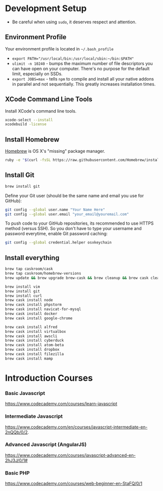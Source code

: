 # Development Setup #

- Be careful when using `sudo`, it deserves respect and attention.

## Environment Profile

Your environment profile is located in `~/.bash_profile`

- `export PATH="/usr/local/bin:/usr/local/sbin:~/bin:$PATH"`
- `ulimit -n 10240` - bumps the maximum number of file descriptors you can have open on your computer.
  There's no purpose for the default limit, especially on SSDs.
- `export JOBS=max` - tells `npm` to compile and install all your native addons in parallel and not sequentially.
  This greatly increases installation times.

## XCode Command Line Tools

Install XCode's command line tools.

```bash
xcode-select --install
xcodebuild -license
```

## Install Homebrew
[Homebrew](http://brew.sh/) is OS X's "missing" package manager.

```bash
ruby -e "$(curl -fsSL https://raw.githubusercontent.com/Homebrew/install/master/install)" < /dev/null 2> /dev/null ; brew install caskroom/cask/brew-cask 2> /dev/null
```

## Install Git

```bash
brew install git
```

Define your Git user (should be the same name and email you use for GitHub):

```bash
git config --global user.name "Your Name Here"
git config --global user.email "your_email@youremail.com"
```
To push code to your GitHub repositories, its recommended to use HTTPS method (versus SSH). So you don't have to type your username and password everytime, enable Git password caching:

```bash
git config --global credential.helper osxkeychain
```

## Install everything

```bash
brew tap caskroom/cask
brew tap caskroom/homebrew-versions
brew update && brew upgrade brew-cask && brew cleanup && brew cask cleanup

brew install vim
brew install git
brew install curl
brew cask install node
brew cask install phpstorm
brew cask install navicat-for-mysql
brew cask install docker
brew cask install google-chrome

brew cask install alfred
brew cask install virtualbox
brew cask install awscli
brew cask install cyberduck
brew cask install atom-beta
brew cask install dropbox
brew cask install filezilla
brew cask install mamp
```

# Introduction Courses

### Basic Javascript
https://www.codecademy.com/courses/learn-javascript

### Intermediate Javascript
https://www.codecademy.com/en/courses/javascript-intermediate-en-2nQQb/0/2.

### Advanced Javascript (AngularJS)
https://www.codecademy.com/courses/javascript-advanced-en-2hJ3J/0/1#

### Basic PHP
https://www.codecademy.com/courses/web-beginner-en-StaFQ/0/1


